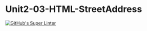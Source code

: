 # Unit2-03-HTML-StreetAddress
[![GitHub's Super Linter](https://github.com/ICS20-Programming-GraydonE/Unit2-03-HTML-StreetAddress/workflows/GitHub's%20Super%20Linter/badge.svg)](https://github.com/ICS20-Programming-GraydonE/Unit2-03-HTML-StreetAddress/actions)

